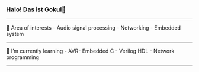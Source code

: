 ### Halo! Das ist Gokul👋

***


 🔭 Area of interests 
      - Audio signal processing
      - Networking
      - Embedded system
***
 🌱 I’m currently learning 
      - AVR- Embedded C 
      - Verilog HDL 
      - Network programming
 ***
<!-- - 👯 I’m looking to collaborate on ... 
- 🤔 I’m looking for help with ... 
- 💬 Ask me about ... -->
<!-- 📫 How to reach me: gokulbalaji.sjce@gmail.com
***
😄 Pronouns: His/Bruder
***
⚡ Fun fact: Me get random ideas doing random stuffs -->
<!-- -->
